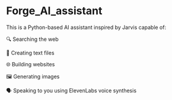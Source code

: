 # Forge_AI_assistant
This is a Python-based AI assistant inspired by Jarvis capable of:

🔍 Searching the web

📝 Creating text files

🌐 Building websites

🖼️ Generating images

🗣️ Speaking to you using ElevenLabs voice synthesis
